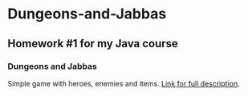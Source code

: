 # Dungeons-and-Jabbas

## Homework #1 for my Java course

### Dungeons and Jabbas
Simple game with heroes, enemies and items. [Link for full description](https://github.com/fmi/java-course/blob/master/homeworks/01-dungeons-and-jabbas/README.md).

